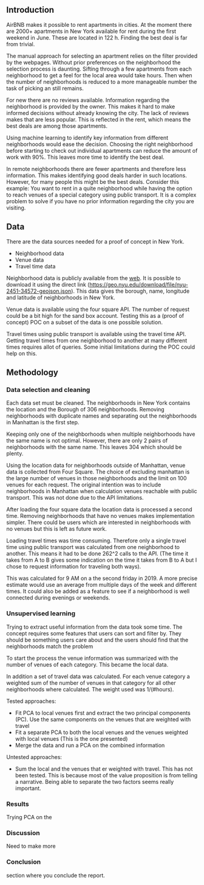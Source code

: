 ## Introduction 

AirBNB makes it possible to rent apartments in cities. At the moment there are 2000+ apartments in New York available for rent during the first weekend in June. These are located in 122 h. Finding the best deal is far from trivial.

The manual approach for selecting an apartment relies on the filter provided by the webpages. Without prior preferences on the neighborhood the selection process is daunting. Sifting through a few apartments from each neighborhood to get a feel for the local area would take hours. Then when the number of neighborhoods is reduced to a more manageable number the task of picking an  still remains. 

For new  there are no reviews available. Information regarding the neighborhood is provided by the owner. This makes it hard to make informed decisions without already knowing the city. The lack of reviews makes  that are less popular. This is reflected in the rent, which means the best deals are among those apartments. 

Using machine learning to identify key information from different neighborhoods would ease the decision. Choosing the right neighborhood before starting to check out individual apartments can reduce the amount of work with 90%. This leaves more time to identify the best deal.

In remote neighborhoods there are fewer apartments and therefore less information. This makes identifying good deals harder in such locations. However, for many people this might be the best deals. Consider this example: You want to rent in a quite neighborhood while having the option to reach venues of a special category using public transport. It is a complex problem to solve if you have no prior information regarding the city you are visiting.

## Data

There are the data sources needed for a proof of concept in New York. 
- Neighborhood data 
- Venue data
- Travel time data

Neighborhood data is publicly available from the [web](https://geo.nyu.edu/catalog/nyu_2451_34572). It is possible to download it using the direct link (https://geo.nyu.edu/download/file/nyu-2451-34572-geojson.json). This data gives the borough, name, longitude and latitude of neighborhoods in New&nbsp;York.

Venue data is available using the four square API. The number of request could be a bit high for the sand box account. Testing this as a (proof of concept) POC on a subset of the data is one possible solution.

Travel times using public transport is available using the travel time API. Getting travel times from one neighborhood to another at many different times requires allot of queries. Some initial limitations during the POC could help on this.

## Methodology 

### Data selection and cleaning
Each data set must be cleaned. The neighborhoods in New York contains the location and the Borough of 306 neighborhoods. Removing neighborhoods with duplicate names and separating out the neighborhoods in Manhattan is the first step. 

Keeping only one of the neighborhoods when multiple neighborhoods have the same name is not optimal. However, there are only 2 pairs of neighborhoods with the same name. This leaves 304 which should be plenty.

Using the location data for neighborhoods outside of Manhattan, venue data is collected from Four Square. The choice of excluding manhattan is the large number of venues in those neighborhoods and the limit on 100 venues for each request. The original intention was to include neighborhoods in Manhattan when calculation venues reachable with public transport. This was not done due to the API limitations.

After loading the four square data the location data is processed a second time. Removing neighborhoods that have no venues makes implementation simpler. There could be users which are interested in neighborhoods with no venues but this is left as future work.

Loading travel times was time consuming. Therefore only a single travel time using public transport was calculated from one neighborhood to another. This means it had to be done 262^2 calls to the API. (The time it takes from A to B gives some indication on the time it takes from B to A but I chose to request information for traveling both ways).

This was calculated for 9&nbsp;AM on a the second friday in 2019. A more precise estimate would use an average from multiple days of the week and different times. It could also be added as a feature to see if a neighborhood is well connected during evenings or weekends.

### Unsupervised learning
Trying to extract useful information from the data took some time. The concept requires some features that users can sort and filter by. They should be something users care about and the users should find that the neighborhoods match the problem  

To start the process the venue information was summarized with the number of venues of each category. This became the local data. 

In addition a set of travel data was calculated. For each venue category a weighted sum of the number of venues in that category for all other neighborhoods where calculated. The weight used was 1/(#hours). 

Tested approaches:
- Fit PCA to local venues first and extract the two principal components (PC). Use the same components on the venues that are weighted with travel
- Fit a separate PCA to both the local venues and the venues weighted with local venues (This is the one presented)
- Merge the data and run a PCA on the combined information

Untested approaches:
- Sum the local and the venues that er weighted with travel. This has not been tested. This is because most of the value proposition is from telling a narrative. Being able to separate the two factors seems really important.

### Results 
Trying PCA on the 

### Discussion 
Need to make more 

### Conclusion 
section where you conclude the report.